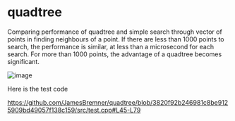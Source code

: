 # quadtree
 
 Comparing performance of quadtree and simple search through vector of points in finding neighbours of a point.  If there are less than 1000 points to search, the performance is similar, at less than a microsecond for each search.  For more than 1000 points, the advantage of a quadtree becomes significant.
 
![image](https://user-images.githubusercontent.com/2046227/134812073-3a073669-5281-4bc4-8b2c-7b4aaa894c98.png)

Here is the test code

https://github.com/JamesBremner/quadtree/blob/3820f92b246981c8be9125909bd49057f138c159/src/test.cpp#L45-L79
